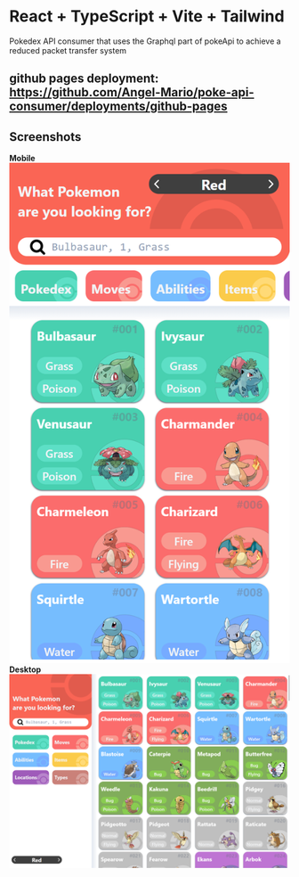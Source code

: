 # React + TypeScript + Vite + Tailwind

Pokedex API consumer that uses the Graphql part of pokeApi to achieve a reduced packet transfer system

## github pages deployment: <https://github.com/Angel-Mario/poke-api-consumer/deployments/github-pages>

## Screenshots

**Mobile**
![single](.assets/mobile.png)
**Desktop**
![list](.assets/desktop.png)
